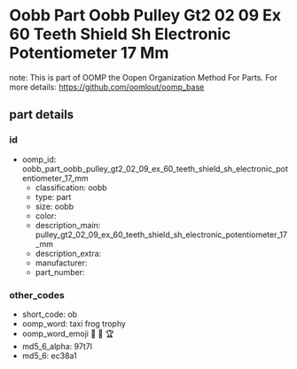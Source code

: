 # Oobb Part Oobb Pulley Gt2 02 09 Ex 60 Teeth Shield Sh Electronic Potentiometer 17 Mm  

note: This is part of OOMP the Oopen Organization Method For Parts. For more details: https://github.com/oomlout/oomp_base

##  part details





### id
* oomp_id: oobb_part_oobb_pulley_gt2_02_09_ex_60_teeth_shield_sh_electronic_potentiometer_17_mm
  * classification: oobb
  * type: part
  * size: oobb
  * color: 
  * description_main: pulley_gt2_02_09_ex_60_teeth_shield_sh_electronic_potentiometer_17_mm
  * description_extra: 
  * manufacturer: 
  * part_number: 

### other_codes
* short_code: ob
* oomp_word: taxi frog trophy
* oomp_word_emoji :taxi: :frog: :trophy:
* md5_6_alpha: 97t7l
* md5_6: ec38a1